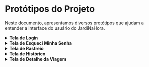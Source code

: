 # Protótipos do Projeto

Neste documento, apresentamos diversos protótipos que ajudam a entender a interface do usuário do JardiNaHora.

<details>
  <summary><strong>Tela de Login</strong></summary>
  <br>
  <p><img src="https://github.com/JardiNaHora/documentos/blob/main/assets/prototipo-login.png" alt="Tela de Login"></p>
  Esta é a tela de login, onde os usuários podem entrar no sistema.
</details>

<details>
  <summary><strong>Tela de Esqueci Minha Senha</strong></summary>
  <br>
  <p><img src="https://github.com/JardiNaHora/documentos/blob/main/assets/prototipo-esqueci-a-senha.png" alt="Tela de Esqueci Minha Senha"></p>
  Esta é a tela onde os usuários podem recuperar suas senhas.
</details>

<details>
  <summary><strong>Tela de Rastreio</strong></summary>
  <br>
  <p><img src="https://github.com/JardiNaHora/documentos/blob/main/assets/prototipo-rastreio.png" alt="Tela de Rastreio"></p>
  Esta é a tela onde os usuários podem rastrear a "Jardineira".
</details>

<details>
  <summary><strong>Tela de Histórico</strong></summary>
  <br>
  <p><img src="https://github.com/JardiNaHora/documentos/blob/main/assets/prototipo-historico.png" alt="Tela de Histórico"></p>
  Esta é a tela onde os usuários podem ver o histórico de viagens da "Jardineira".
</details>

<details>
  <summary><strong>Tela de Detalhe da Viagem</strong></summary>
  <br>
  <p><img src="https://github.com/JardiNaHora/documentos/blob/main/assets/prototipo-detalhe.png" alt="Tela de Detalhe da Viagem"></p>
  Esta é a tela onde os usuários podem ver os detalhes de uma viagem específica.
</details>
